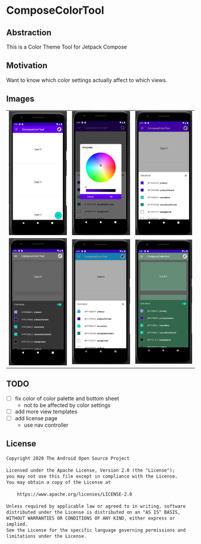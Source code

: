 # ComposeColorTool

## Abstraction
This is a Color Theme Tool for Jetpack Compose

## Motivation
Want to know which color settings actually affect to which views.

## Images
|      |      |      |
| ---- | ---- | ---- |
| ![image1](./public/images/1.png) | ![image2](./public/images/2.png) | ![image3](./public/images/3.png) |
| ![image4](./public/images/4.png) | ![image5](./public/images/5.png) | ![image6](./public/images/6.png) |

## TODO
- [ ] fix color of color palette and bottom sheet
  - not to be affected by color settings
- [ ] add more view templates
- [ ] add license page
  - use nav controller

## License
```
Copyright 2020 The Android Open Source Project

Licensed under the Apache License, Version 2.0 (the "License");
you may not use this file except in compliance with the License.
You may obtain a copy of the License at

    https://www.apache.org/licenses/LICENSE-2.0

Unless required by applicable law or agreed to in writing, software
distributed under the License is distributed on an "AS IS" BASIS,
WITHOUT WARRANTIES OR CONDITIONS OF ANY KIND, either express or implied.
See the License for the specific language governing permissions and
limitations under the License.
```
